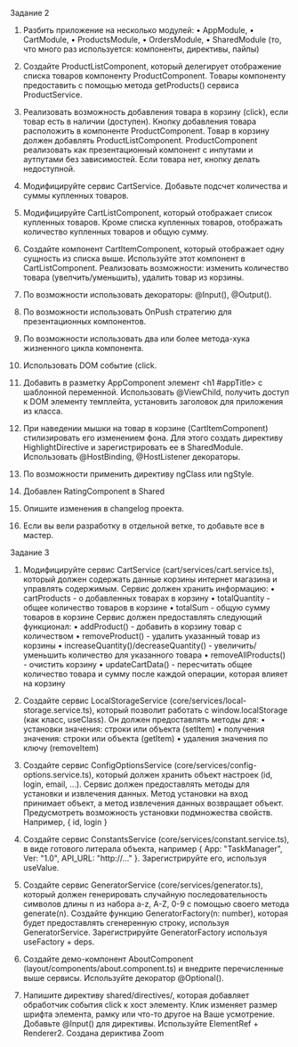 Задание 2

1. Разбить приложение на несколько модулей:
• AppModule,
• CartModule,
• ProductsModule,
• OrdersModule,
• SharedModule (то, что много раз используется: компоненты, директивы, пайпы)

2. Создайте ProductListComponent, который делегирует отображение списка товаров компоненту
ProductComponent. Товары компоненту предоставить с помощью метода getProducts() сервиса
ProductService.

3. Реализовать возможность добавления товара в корзину (click), если товар есть в наличии (доступен).
Кнопку добавления товара расположить в компоненте ProductComponent. Товар в корзину должен
добавлять ProductListComponent. ProductComponent реализовать как презентационный компонент с
инпутами и аутпутами без зависимостей. Если товара нет, кнопку делать недоступной.

4. Модифицируйте сервис CartService. Добавьте подсчет количества и суммы купленных товаров.

5. Модифицируйте CartListComponent, который отображает список купленных товаров. Кроме списка
купленных товаров, отображать количество купленных товаров и общую сумму.

6. Создайте компонент СartItemComponent, который отображает одну сущность из списка выше.
Используйте этот компонент в CartListComponent. Реализовать возможности: изменить количество
товара (увелчить/уменьшить), удалить товар из корзины.

7. По возможности использовать декораторы: @Input(), @Output().

8. По возможности использовать OnPush стратегию для презентационных компонентов.

9. По возможности использовать два или более метода-хука жизненного цикла компонента.

10. Использовать DOM событие (click.

11. Добавить в разметку AppComponent элемент <h1 #appTitle></h1> с шаблонной переменной.
Использовать @ViewChild, получить доступ к DOM элементу темплейта, установить заголовок для
приложения из класса.

12. При наведении мышки на товар в корзине (CartItemComponent) стилизировать его изменением
фона. Для этого создать директиву HighlightDirective и зарегистрировать ее в SharedModule.
Использовать @HostBinding, @HostListener декораторы.

13. По возможности применить директиву ngClass или ngStyle.

14. Добавлен RatingComponent в Shared

15. Опишите изменения в changelog проекта. 

16. Если вы вели разработку в отдельной ветке, то добавьте все в мастер.


Задание 3 


1. Модифицируйте сервис CartService (cart/services/cart.service.ts), который должен содержать данные
корзины интернет магазина и управлять содержимым.
Сервис должен хранить информацию:
• cartProducts - о добавленных товарах в корзину
• totalQuantity - общее количество товаров в корзине
• totalSum - общую сумму товаров в корзине
Сервис должен предоставлять следующий функционал:
• addProduct() - добавить в корзину товар с количеством
• removeProduct() - удалить указанный товар из корзины
• increaseQuantity()/decreaseQuantity() - увеличить/уменьшить количество для указанного товара
• removeAllProducts() - очистить корзину
• updateCartData() - пересчитать общее количество товара и сумму после каждой операции,
которая влияет на корзину

2. Создайте сервис LocalStorageService (core/services/local-storage.service.ts), который позволит
работать с window.localStorage (как класс, useClass). Он должен предоставлять методы для:
• установки значения: строки или объекта (setItem)
• получения значения: строки или объекта (getItem)
• удаления значения по ключу (removeItem)

3. Создайте сервис ConfigOptionsService (core/services/config-options.service.ts), который должен
хранить объект настроек (id, login, email, ...). Сервис должен предоставлять методы для установки и
извлечения данных. Метод установки на вход принимает объект, а метод извлечения данных
возвращает объект. Предусмотреть возможность установки подмножества свойств. Например, { id,
login }

4. Создайте сервис ConstantsService (core/services/constant.service.ts), в виде готового литерала
объекта, например { App: "TaskManager", Ver: "1.0", API_URL: "http://..." }. Зарегистрируйте его,
используя useValue.

5. Создайте сервис GeneratorService (core/services/generator.ts), который должен генерировать
случайную последовательность символов длины n из набора a-z, A-Z, 0-9 c помощью своего метода
generate(n). Создайте функцию GeneratorFactory(n: number), которая будет предоставлять
сгенеренную строку, используя GeneratorService. Зарегистрируйте GeneratorFactory используя
useFactory + deps.

6. Создайте демо-компонент AboutComponent (layout/components/about.component.ts) и внедрите
перечисленные выше сервисы. Используйте декоратор @Optional().

7. Напишите директиву shared/directives/<directive-name>, которая добавляет обработчик события click
к хост элементу. Клик изменяет размер шрифта элемента, рамку или что-то другое на Ваше
усмотрение. Добавьте @Input() для директивы. Используйте ElementRef + Renderer2.
  Создана дериктива Zoom
